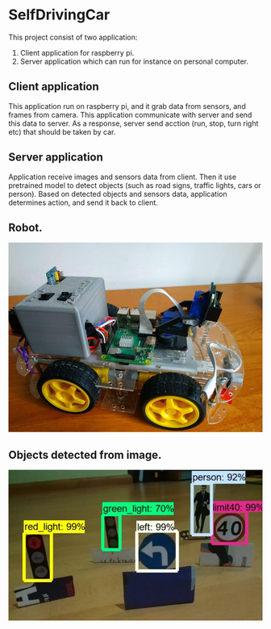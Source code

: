 # SelfDrivingCar
This project consist of two application:
1) Client application for raspberry pi.
2) Server application which can run for instance on personal computer.

## Client application
This application run on raspberry pi, and it grab data from sensors, and frames from camera. This application 
communicate with server and send this data 
to server. As a response, server send acction (run, stop, turn right etc) that should be taken by car.

## Server application
Application receive images and sensors data from client. Then it use pretrained model to detect objects (such as road signs, traffic lights, cars or person).
Based on detected objects and sensors data, application determines action, and send it back to client.

## Robot.
![Robot image](/images/robot_conctruct.jpg)

## Objects detected from image.
![Detected objects](images/objects_detected_by_camera.jpg)
